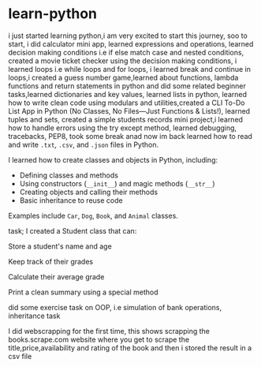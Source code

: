# learn-python
i just started learning python,i am very excited to start this journey, soo to start,
i did calculator mini app,
learned expressions and operations,
learned decision making conditions i.e if else match case and nested conditions,
created a movie ticket checker using the decision making conditions, i learned loops i.e while loops and for loops, i learned break and continue in loops,i created a guess number game,learned about functions, lambda functions and return statements in python and did some related beginner tasks,learned dictionaries and key values, learned lists in python, learned how to write clean code using modulars and utilities,created a CLI To-Do List App in Python (No Classes, No Files—Just Functions & Lists!), learned tuples and sets, created a simple students records mini project,i learned how to handle errors using the try except method, learned debugging, tracebacks, PEP8,
took some break anad now im back 
learned how to read and write `.txt`, `.csv`, and `.json` files in Python.

I learned how to create classes and objects in Python, including:

- Defining classes and methods  
- Using constructors (`__init__`) and magic methods (`__str__`)  
- Creating objects and calling their methods  
- Basic inheritance to reuse code

Examples include `Car`, `Dog`, `Book`, and `Animal` classes.

task;
I created a Student class that can:

Store a student's name and age

Keep track of their grades

Calculate their average grade

Print a clean summary using a special method


did some exercise task on OOP, i.e simulation of bank operations, inheritance task 


I did webscrapping for the first time,
this shows scrapping the books.scrape.com website where you get to scrape the title,price,availability and rating of the book and then i stored the result in a csv file


